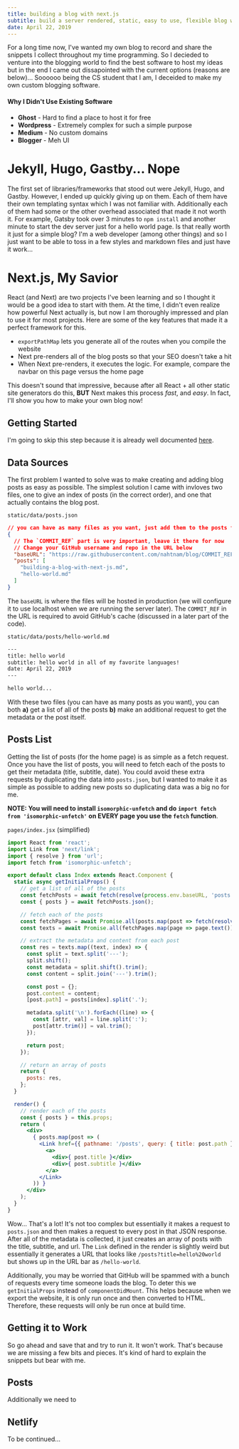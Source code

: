 ```yaml
---
title: building a blog with next.js
subtitle: build a server rendered, static, easy to use, flexible blog without the overhead of a static site generator
date: April 22, 2019
---
```


For a long time now, I've wanted my own blog to record and share the snippets I collect throughout my time programming. So I decieded to venture into the blogging world to find the best software to host my ideas but in the end I came out dissapointed with the current options (reasons are below)... Soooooo being the CS student that I am, I deceided to make my own custom blogging software.

#### Why I Didn't Use Existing Software

- **Ghost** - Hard to find a place to host it for free
- **Wordpress** - Extremely complex for such a simple purpose
- **Medium** - No custom domains
- **Blogger** - Meh UI

Jekyll, Hugo, Gastby... Nope
============================

The first set of libraries/frameworks that stood out were Jekyll, Hugo, and Gastby. However, I ended up quickly giving up on them. Each of them have their own templating syntax which I was not familiar with. Additionally each of them had some or the other overhead associated that made it not worth it. For example, Gatsby took over 3 minutes to `npm install` and another minute to start the dev server just for a hello world page. Is that really worth it just for a simple blog? I'm a web developer (among other things) and so I just want to be able to toss in a few styles and markdown files and just have it work...

Next.js, My Savior
==================

React (and Next) are two projects I've been learning and so I thought it would be a good idea to start with them. At the time, I didn't even realize how powerful Next actually is, but now I am thoroughly impressed and plan to use it for most projects. Here are some of the key features that made it a perfect framework for this.

- `exportPathMap` lets you generate all of the routes when you compile the website
- Next pre-renders all of the blog posts so that your SEO doesn't take a hit
- When Next pre-renders, it executes the logic. For example, compare the navbar on this page versus the home page

This doesn't sound that impressive, because after all React + all other static site generators do this, **BUT** Next makes this process *fast*, and *easy*. In fact, I'll show you how to make your own blog now!

Getting Started
---------------

I'm going to skip this step because it is already well documented [here](https://nextjs.org/docs#how-to-use).

Data Sources
------------

The first problem I wanted to solve was to make creating and adding blog posts as easy as possible. The simplest solution I came with invloves two files, one to give an index of posts (in the correct order), and one that actually contains the blog post.

`static/data/posts.json`

```json
// you can have as many files as you want, just add them to the posts folder
{
  // The `COMMIT_REF` part is very important, leave it there for now
  // Change your GitHub username and repo in the URL below
  "baseURL": "https://raw.githubusercontent.com/nahtnam/blog/COMMIT_REF/src/static/data/posts",
  "posts": [
    "building-a-blog-with-next-js.md",
    "hello-world.md"
  ]
}
```

The `baseURL` is where the files will be hosted in production (we will configure it to use localhost when we are running the server later). The `COMMIT_REF` in the URL is required to avoid GitHub's cache (discussed in a later part of the code).

`static/data/posts/hello-world.md`

```txt
---
title: hello world
subtitle: hello world in all of my favorite languages!
date: April 22, 2019
---

hello world...
```

With these two files (you can have as many posts as you want), you can both **a)** get a list of all of the posts **b)** make an additional request to get the metadata or the post itself.

Posts List
----------

Getting the list of posts (for the home page) is as simple as a fetch request. Once you have the list of posts, you will need to fetch each of the posts to get their metadata (title, subtitle, date). You could avoid these extra requests by duplicating the data into `posts.json`, but I wanted to make it as simple as possible to adding new posts so duplicating data was a big no for me.

**NOTE: You will need to install `isomorphic-unfetch` and do `import fetch from 'isomorphic-unfetch'` on EVERY page you use the `fetch` function**.

`pages/index.jsx` (simplified)

```jsx
import React from 'react';
import Link from 'next/link';
import { resolve } from 'url';
import fetch from 'isomorphic-unfetch';

export default class Index extends React.Component {
  static async getInitialProps() {
    // get a list of all of the posts
    const fetchPosts = await fetch(resolve(process.env.baseURL, 'posts.json'));
    const { posts } = await fetchPosts.json();

    // fetch each of the posts
    const fetchPages = await Promise.all(posts.map(post => fetch(resolve(process.env.baseURL, `posts/${post}`))));
    const texts = await Promise.all(fetchPages.map(page => page.text()));

    // extract the metadata and content from each post
    const res = texts.map((text, index) => {
      const split = text.split('---');
      split.shift();
      const metadata = split.shift().trim();
      const content = split.join('---').trim();

      const post = {};
      post.content = content;
      [post.path] = posts[index].split('.');

      metadata.split('\n').forEach((line) => {
        const [attr, val] = line.split(':');
        post[attr.trim()] = val.trim();
      });

      return post;
    });

    // return an array of posts
    return {
      posts: res,
    };
  }

  render() {
    // render each of the posts
    const { posts } = this.props;
    return (
      <div>
        { posts.map(post => (
          <Link href={{ pathname: '/posts', query: { title: post.path } }} as={post.path} key={post.title}>
            <a>
              <div>{ post.title }</div>
              <div>{ post.subtitle }</div>
            </a>
          </Link>
        )) }
      </div>
    );
  }
}

```

Wow... That's a lot! It's not too complex but essentially it makes a request to `posts.json` and then makes a request to every post in that JSON response. After all of the metadata is collected, it just creates an array of posts with the title, subtitle, and url. The `Link` defined in the render is slightly weird but essentially it generates a URL that looks like `/posts?title=hello%20world` but shows up in the URL bar as `/hello-world`.

Additionally, you may be worried that GitHub will be spammed with a bunch of requests every time someone loads the blog. To deter this we `getInitialProps` instead of `componentDidMount`. This helps because when we export the website, it is only run once and then converted to HTML. Therefore, these requests will only be run once at build time.

Getting it to Work
------------------

So go ahead and save that and try to run it. It won't work. That's because we are missing a few bits and pieces. It's kind of hard to explain the snippets but bear with me.



Posts
-----

Additionally we need to

Netlify
-------

To be continued...
